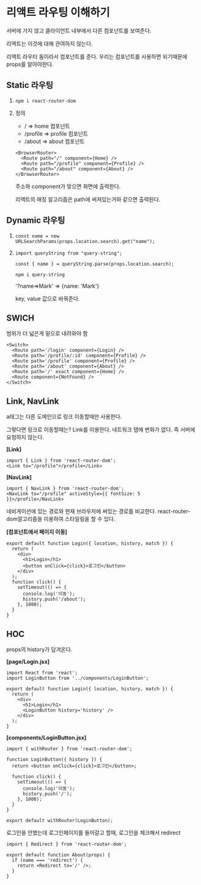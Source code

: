 # 리액트 라우팅 이해하기

서버에 가지 않고 클라이언트 내부에서 다른 컴포넌트를 보여준다.

리액트는 이것에 대해 관여하지 않는다. 

리액트 라우터 돔이라서 컴포넌트를 준다. 우리는 컴포넌트를 사용하면 되기때문에 props를 알아야한다.

## Static 라우팅

1. `npm i react-router-dom`

2. 정의

   - / => home 컴포넌트
   - /profile => profile 컴포넌트
   - /about => about 컴포넌트

   ```react
   <BrowserRouter>
     <Route path="/" component={Home} />
     <Route path="/profile" component={Profile} />
     <Route path="/about" component={About} />
   </BrowserRouter>
   ```

   주소와 component가 맞으면 화면에 출력한다.

   리액트의 매칭 알고리즘은 path에 써져있는거와 같으면 출력된다.

   

## Dynamic 라우팅

1. ```react
   const name = new URLSearchParams(props.location.search).get("name");
   ```

2. ```react
   import queryString from "query-string";
   
   const { name } = queryString.parse(props.location.search);
   ```

   `npm i query-string `

   '?name=>Mark' => {name: 'Mark'}

   key, value 값으로 바꿔준다.



## SWICH

범위가 더 넓은게 밑으로 내려와야 함

```react
<Switch>
  <Route path='/login' component={Login} />
  <Route path='/profile/:id' component={Profile} />
  <Route path='/profile' component={Profile} />
  <Route path='/about' component={About} />
  <Route path='/' exact component={Home} />
  <Route component={NotFound} />
</Switch>
```



## Link, NavLink

a태그는 다른 도메인으로 링크 이동할때만 사용한다.

그렇다면 링크로 이동할때는? Link를 이용한다. 네트워크 탭에 변화가 없다. 즉 서버에 요청하지 않는다.

**[Link]**

```react
import { Link } from 'react-router-dom';
<Link to="/profile">/profile</Link>
```

**[NavLink]**

```react
import { NavLink } from 'react-router-dom';
<NavLink to="/profile" activeStyle={{ fontSize: 5 }}>/profile</NavLink>
```

네비게이션에 있는 경로와 현재 브라우저에 써있는 경로를 비교한다. react-router-dom알고리즘을 이용하여 스타일링을 할 수 있다.



**[컴포넌트에서 페이지 이동]**

```react
export default function Login({ location, history, match }) {
  return (
    <div>
      <h1>Login</h1>
      <button onClick={click}>로그인</button>
    </div>
  );
  function click() {
    setTimeout(() => {
      console.log('이동');
      history.push('/about');
    }, 1000);
  }
}
```



## HOC

props의 history가 담겨온다.

**[page/Login.jsx]**

```react
import React from 'react';
import LoginButton from '../components/LoginButton';

export default function Login({ location, history, match }) {
  return (
    <div>
      <h1>Login</h1>
      <LoginButton history='history' />
    </div>
  );
}
```



**[components/LoginButton.jsx]**

```react
import { withRouter } from 'react-router-dom';

function LoginButton({ history }) {
  return <button onClick={click}>로그인</button>;

  function click() {
    setTimeout(() => {
      console.log('이동');
      history.push('/');
    }, 1000);
  }
}

export default withRouter(LoginButton);
```



로그인을 안했는데 로그인페이지를 들어갈고 할때, 로그인을 체크해서 redirect

```react
import { Redirect } from 'react-router-dom';

export default function About(props) {
  if (name === 'redirect') {
    return <Redirect to='/' />;
  }
}
```

